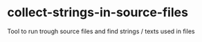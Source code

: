 # collect-strings-in-source-files
Tool to run trough source files and find strings / texts used in  files

